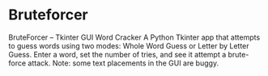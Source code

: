 # Bruteforcer
BruteForcer – Tkinter GUI Word Cracker A Python Tkinter app that attempts to guess words using two modes: Whole Word Guess or Letter by Letter Guess. Enter a word, set the number of tries, and see it attempt a brute-force attack. Note: some text placements in the GUI are buggy.
